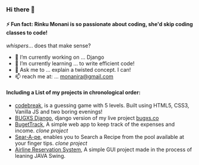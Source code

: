 ### Hi there 👋

#### ⚡ Fun fact: **Rinku Monani** is so passionate about coding, she'd skip coding classes to code! 
*whispers*... does that make sense?

- 🔭 I’m currently working on ... Django
- 🌱 I’m currently learning ... to write efficient code!
- 💬 Ask me to ... explain a twisted concept. I can!
- 📫 reach me at: ... monanira@gmail.com

#### Including a List of my projects in chronological order:
- [codebreak](https://github.com/RinkuMonani/codebreak), is a guessing game with 5 levels. Built using HTML5, CSS3, Vanilla JS and two boring evenings!
- [BUGXS Django](https://github.com/RinkuMonani/BUGXS-DJANGO-PUBLIC), django version of my live project [bugxs.co](https://bugxs.co)
- [BugetTrack](https://github.com/RinkuMonani/BudgetTrack), A simple web app to keep track of the expenses and income. *clone project*
- [Sear-A-pe](https://github.com/RinkuMonani/sear-a-pe), enables you to Search a Recipe from the pool available at your finger tips. *clone project*
- [Airline Reservation System](https://github.com/RinkuMonani/Airline-Reservation-System), A simple GUI project made in the process of leaning JAVA Swing.
